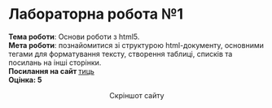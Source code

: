 <h1>Лабораторна робота №1</h1>
<b>Тема роботи</b>: Основи роботи з html5.<br>
<b>Мета роботи</b>: познайомитися зі структурою html-документу, основними тегами
для форматування тексту, створення таблиці, списків та посилань на інші сторінки.<br>
<b>Посилання на сайт </b><a href="https://karkuh.github.io/WEB_lab1/">тиць</a><br>
<b>Оцінка: 5</b><br>

<p align="center">Скріншот сайту</p>

